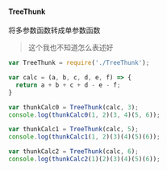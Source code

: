 #### TreeThunk
将多参数函数转成单参数函数
> 这个我也不知道怎么表述好

```javascript
var TreeThunk = require('./TreeThunk');

var calc = (a, b, c, d, e, f) => {
  return a + b + c + d - e - f;
}

var thunkCalc0 = TreeThunk(calc, 3);
console.log(thunkCalc0(1, 2)(3, 4)(5, 6));

var thunkCalc1 = TreeThunk(calc, 5);
console.log(thunkCalc1(1, 2)(3)(4)(5)(6));

var thunkCalc2 = TreeThunk(calc, 6);
console.log(thunkCalc2(1)(2)(3)(4)(5)(6));
```
